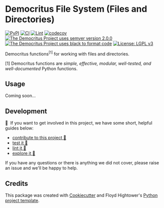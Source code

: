 # Democritus File System (Files and Directories)

[![PyPI](https://img.shields.io/pypi/v/d8s-file-system.svg)](https://pypi.python.org/pypi/d8s-file-system)
[![CI](https://github.com/democritus-project/d8s-file-system/workflows/CI/badge.svg)](https://github.com/democritus-project/d8s-file-system/actions)
[![Lint](https://github.com/democritus-project/d8s-file-system/workflows/Lint/badge.svg)](https://github.com/democritus-project/d8s-file-system/actions)
[![codecov](https://codecov.io/gh/democritus-project/d8s-file-system/branch/main/graph/badge.svg?token=V0WOIXRGMM)](https://codecov.io/gh/democritus-project/d8s-file-system)
[![The Democritus Project uses semver version 2.0.0](https://img.shields.io/badge/-semver%20v2.0.0-22bfda)](https://semver.org/spec/v2.0.0.html)
[![The Democritus Project uses black to format code](https://img.shields.io/badge/code%20style-black-000000.svg)](https://github.com/psf/black)
[![License: LGPL v3](https://img.shields.io/badge/License-LGPL%20v3-blue.svg)](https://choosealicense.com/licenses/lgpl-3.0/)

Democritus functions<sup>[1]</sup> for working with files and directories.

[1] Democritus functions are <i>simple, effective, modular, well-tested, and well-documented</i> Python functions.

## Usage

Coming soon...

## Development

👋 &nbsp;If you want to get involved in this project, we have some short, helpful guides below:

- [contribute to this project 🥇][contributing]
- [test it 🧪][local-dev]
- [lint it 🧹][local-dev]
- [explore it 🔭][local-dev]

If you have any questions or there is anything we did not cover, please raise an issue and we'll be happy to help.

## Credits

This package was created with [Cookiecutter](https://github.com/audreyr/cookiecutter) and Floyd Hightower's [Python project template](https://github.com/fhightower-templates/python-project-template).

[contributing]: https://github.com/democritus-project/.github/blob/main/CONTRIBUTING.md#contributing-a-pr-
[local-dev]: https://github.com/democritus-project/.github/blob/main/CONTRIBUTING.md#local-development-
